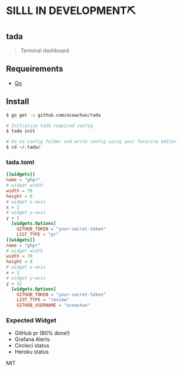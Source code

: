 # SILLL IN DEVELOPMENT⛏

## tada
> Terminal dashboard

## Requeirements
* [Go](https://golang.org/)

## Install
```sh
$ go get -u github.com/ocowchun/tada

# Initialize tada required config
$ tada init

# Go to config folder and write config using your favorite editor
$ cd ~/.tada/
```

### tada.toml
```toml
[[widgets]]
name = "ghpr"
# widget width
width = 70
height = 8
# widget x-axis
x = 1
# widget y-axis
y = 1
  [widgets.Options]
    GITHUB_TOKEN = "your-secret-token"
    LIST_TYPE = "pr"
[[widgets]]
name = "ghpr"
# widget width
width = 70
height = 8
# widget x-axis
x = 1
# widget y-axis
y = 12
  [widgets.Options]
    GITHUB_TOKEN = "your-secret-token"
    LIST_TYPE = "review"
    GITHUB_USERNAME = "ocowchun"
```

### Expected Widget
* GitHub pr (80% done!)
* Grafana Alerts
* Circleci status
* Heroku status

MIT